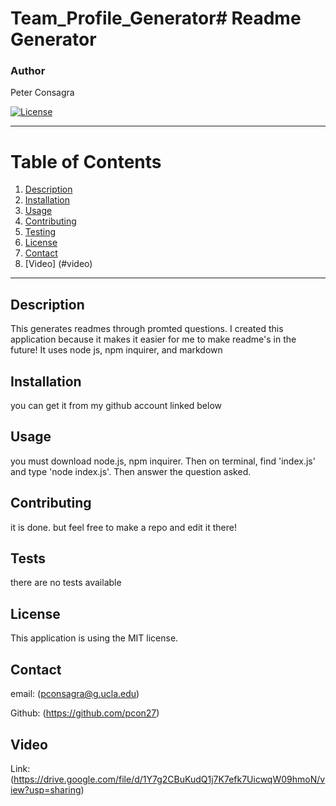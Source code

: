 # Team_Profile_Generator# Readme Generator
### Author
 Peter Consagra

[![License](https://img.shields.io/badge/License-MIT-yellow.svg)](https://opensource.org/licenses/MIT)

---

# Table of Contents 
1. [Description](#description)
2. [Installation](#installation)
3. [Usage](#usage)
5. [Contributing](#contributing)
6. [Testing](#tests)
7. [License](#license)
8. [Contact](#contact)
9. [Video] (#video)

---

## Description
This generates readmes through promted questions. I created this application because it makes it easier for me to make readme's in the future! It uses node js, npm inquirer, and markdown

## Installation 
you can get it from my github account linked below

## Usage 
you must download node.js, npm inquirer. Then on terminal, find 'index.js' and type 'node index.js'. Then answer the question asked.

## Contributing
it is done. but feel free to make a repo and edit it there!

## Tests
there are no tests available

## License
This application is using the MIT license. 

## Contact
email: (pconsagra@g.ucla.edu)

Github: (https://github.com/pcon27)

## Video 
Link: (https://drive.google.com/file/d/1Y7g2CBuKudQ1j7K7efk7UicwqW09hmoN/view?usp=sharing)
    